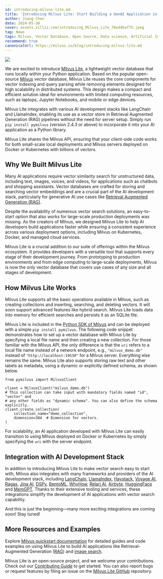 ```yaml
---
id: introducing-milvus-lite.md
title: 'Introducing Milvus Lite: Start Building a GenAI Application in Seconds'
author: Jiang Chen
date: 2024-05-30
cover: assets.zilliz.com/introducing_Milvus_Lite_76ed4baf75.jpeg
tag: News
tags: Milvus, Vector Database, Open Source, Data science, Artificial Intelligence, GenAI developers, Retrieval Augmented Generation, RAG 
recommend: true
canonicalUrl: https://milvus.io/blog/introducing-milvus-lite.md
---
```


![](https://assets.zilliz.com/2_72e444c8dc.JPG)

We are excited to introduce [Milvus Lite](https://milvus.io/docs/milvus_lite.md), a lightweight vector database that runs locally within your Python application. Based on the popular open-source [Milvus](https://milvus.io/intro) vector database, Milvus Lite reuses the core components for vector indexing and query parsing while removing elements designed for high scalability in distributed systems. This design makes a compact and efficient solution ideal for environments with limited computing resources, such as laptops, Jupyter Notebooks, and mobile or edge devices.

Milvus Lite integrates with various AI development stacks like LangChain and LlamaIndex, enabling its use as a vector store in Retrieval Augmented Generation (RAG) pipelines without the need for server setup. Simply run `pip install pymilvus` (version 2.4.3 or above) to incorporate it into your AI application as a Python library.

Milvus Lite shares the Milvus API, ensuring that your client-side code works for both small-scale local deployments and Milvus servers deployed on Docker or Kubernetes with billions of vectors.

## Why We Built Milvus Lite

Many AI applications require vector similarity search for unstructured data, including text, images, voices, and videos, for applications such as chatbots and shopping assistants. Vector databases are crafted for storing and searching vector embeddings and are a crucial part of the AI development stack, particularly for generative AI use cases like [Retrieval Augmented Generation (RAG)](https://zilliz.com/learn/Retrieval-Augmented-Generation).

Despite the availability of numerous vector search solutions, an easy-to-start option that also works for large-scale production deployments was missing. As the creators of Milvus, we designed Milvus Lite to help AI developers build applications faster while ensuring a consistent experience across various deployment options, including Milvus on Kubernetes, Docker, and managed cloud services.

Milvus Lite is a crucial addition to our suite of offerings within the Milvus ecosystem. It provides developers with a versatile tool that supports every stage of their development journey. From prototyping to production environments and from edge computing to large-scale deployments, Milvus is now the only vector database that covers use cases of any size and all stages of development.

## How Milvus Lite Works 

Milvus Lite supports all the basic operations available in Milvus, such as creating collections and inserting, searching, and deleting vectors. It will soon support advanced features like hybrid search. Milvus Lite loads data into memory for efficient searches and persists it as an SQLite file.

Milvus Lite is included in the [Python SDK of Milvus](https://github.com/milvus-io/pymilvus) and can be deployed with a simple `pip install pymilvus`. The following code snippet demonstrates how to set up a vector database with Milvus Lite by specifying a local file name and then creating a new collection. For those familiar with the Milvus API, the only difference is that the `uri` refers to a local file name instead of a network endpoint, e.g., `"milvus_demo.db"` instead of `"http://localhost:19530"` for a Milvus server. Everything else remains the same. Milvus Lite also supports storing raw text and other labels as metadata, using a dynamic or explicitly defined schema, as shown below.

```
from pymilvus import MilvusClient

client = MilvusClient("milvus_demo.db")
# This collection can take input with mandatory fields named "id", "vector" and
# any other fields as "dynamic schema". You can also define the schema explicitly.
client.create_collection(
    collection_name="demo_collection",
    dimension=384  # Dimension for vectors.
)
```
For scalability, an AI application developed with Milvus Lite can easily transition to using Milvus deployed on Docker or Kubernetes by simply specifying the `uri` with the server endpoint.


## Integration with AI Development Stack

In addition to introducing Milvus Lite to make vector search easy to start with, Milvus also integrates with many frameworks and providers of the AI development stack, including [LangChain](https://python.langchain.com/v0.2/docs/integrations/vectorstores/milvus/), [LlamaIndex](https://docs.llamaindex.ai/en/stable/examples/vector_stores/MilvusIndexDemo/), [Haystack](https://haystack.deepset.ai/integrations/milvus-document-store), [Voyage AI](https://blog.voyageai.com/2024/05/30/semantic-search-with-milvus-lite-and-voyage-ai/), [Ragas](https://milvus.io/docs/integrate_with_ragas.md), [Jina AI](https://jina.ai/news/implementing-a-chat-history-rag-with-jina-ai-and-milvus-lite/), [DSPy](https://dspy-docs.vercel.app/docs/deep-dive/retrieval_models_clients/MilvusRM), [BentoML](https://www.bentoml.com/blog/building-a-rag-app-with-bentocloud-and-milvus-lite), [WhyHow](https://chiajy.medium.com/70873c7576f1), [Relari AI](https://blog.relari.ai/case-study-using-synthetic-data-to-benchmark-rag-systems-be324904ace1), [Airbyte](https://docs.airbyte.com/integrations/destinations/milvus), [HuggingFace](https://milvus.io/docs/integrate_with_hugging-face.md) and [MemGPT](https://memgpt.readme.io/docs/storage#milvus). Thanks to their extensive tooling and services, these integrations simplify the development of AI applications with vector search capability.

And this is just the beginning—many more exciting integrations are coming soon! Stay tuned! 


## More Resources and Examples

Explore [Milvus quickstart documentation](https://milvus.io/docs/quickstart.md) for detailed guides and code examples on using Milvus Lite to build AI applications like Retrieval-Augmented Generation ([RAG](https://github.com/milvus-io/bootcamp/blob/master/bootcamp/tutorials/quickstart/build_RAG_with_milvus.ipynb)) and [image search](https://github.com/milvus-io/bootcamp/blob/master/bootcamp/tutorials/quickstart/image_search_with_milvus.ipynb).

Milvus Lite is an open-source project, and we welcome your contributions. Check out our [Contributing Guide](https://github.com/milvus-io/milvus-lite/blob/main/CONTRIBUTING.md) to get started. You can also report bugs or request features by filing an issue on the [Milvus Lite GitHub](https://github.com/milvus-io/milvus-lite) repository.

